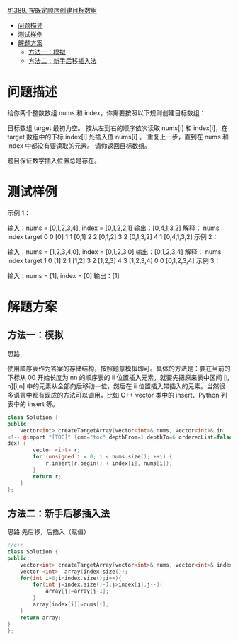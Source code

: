 [#1389. 按既定顺序创建目标数组](https://leetcode-cn.com/problems/create-target-array-in-the-given-order/)

<!-- @import "[TOC]" {cmd="toc" depthFrom=1 depthTo=6 orderedList=false} -->

<!-- code_chunk_output -->

- [问题描述](#问题描述)
- [测试样例](#测试样例)
- [解题方案](#解题方案)
  - [方法一：模拟](#方法一模拟)
  - [方法二：新手后移插入法](#方法二新手后移插入法)

<!-- /code_chunk_output -->

# 问题描述

给你两个整数数组 nums 和 index。你需要按照以下规则创建目标数组：

目标数组 target 最初为空。
按从左到右的顺序依次读取 nums[i] 和 index[i]，在 target 数组中的下标 index[i] 处插入值 nums[i] 。
重复上一步，直到在 nums 和 index 中都没有要读取的元素。
请你返回目标数组。

题目保证数字插入位置总是存在。

# 测试样例

示例 1：

输入：nums = [0,1,2,3,4], index = [0,1,2,2,1]
输出：[0,4,1,3,2]
解释：
nums       index     target
0            0        [0]
1            1        [0,1]
2            2        [0,1,2]
3            2        [0,1,3,2]
4            1        [0,4,1,3,2]
示例 2：

输入：nums = [1,2,3,4,0], index = [0,1,2,3,0]
输出：[0,1,2,3,4]
解释：
nums       index     target
1            0        [1]
2            1        [1,2]
3            2        [1,2,3]
4            3        [1,2,3,4]
0            0        [0,1,2,3,4]
示例 3：

输入：nums = [1], index = [0]
输出：[1]

# 解题方案

## 方法一：模拟
思路

使用顺序表作为答案的存储结构，按照题意模拟即可。具体的方法是：要在当前的下标从 00 开始长度为 nn 的顺序表的 ii 位置插入元素，就要先把原来表中区间 [i, n][i,n] 中的元素从全部向后移动一位，然后在 ii 位置插入带插入的元素。当然很多语言中都有现成的方法可以调用，比如 C++ vector 类中的 insert、Python 列表中的 insert 等。

```C++
class Solution {
public:
    vector<int> createTargetArray(vector<int>& nums, vector<int>& in
<!-- @import "[TOC]" {cmd="toc" depthFrom=1 depthTo=6 orderedList=false} -->
dex) {
        vector <int> r;
        for (unsigned i = 0; i < nums.size(); ++i) {
            r.insert(r.begin() + index[i], nums[i]);
        }
        return r;
    }
};

```

## 方法二：新手后移插入法
思路
先后移，后插入（赋值）

```C++
//c++
class Solution {
public:
    vector<int> createTargetArray(vector<int>& nums, vector<int>& index) {
    vector <int>  array(index.size());
    for(int i=0;i<index.size();i++){
        for(int j=index.size()-1;j>index[i];j--){
            array[j]=array[j-1];
        }
        array[index[i]]=nums[i];
    }
    return array;
}
};

```
